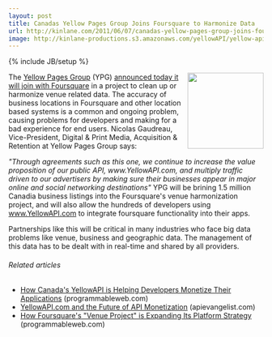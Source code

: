 ```yaml
---
layout: post
title: Canadas Yellow Pages Group Joins Foursquare to Harmonize Data
url: http://kinlane.com/2011/06/07/canadas-yellow-pages-group-joins-foursquare-to-harmonize-data/
image: http://kinlane-productions.s3.amazonaws.com/yellowAPI/yellow-api.jpg
---
```

{% include JB/setup %}
<a title="YellowAPI.com" href="http://www.yellowapi.com"><img src="http://kinlane-productions.s3.amazonaws.com/yellowAPI/yellow-api.jpg"  width="150" align="right" /></a>The <a title="Yellow Pages Group" href="http://www.ypg.com/en/">Yellow Pages Group</a> (YPG) <a title="announced today that it will join with foursquare" href="http://www.marketwire.com/press-release/canadas-yellow-pages-group-announces-strategic-agreement-with-foursquare-tsx-ylo-1523671.htm">announced today it will join with Foursquare</a> in a project to clean up or harmonize venue related data.
The accuracy of business locations in Foursquare and other location based systems is a common and ongoing problem, causing problems for developers and making for a bad experience for end users.
Nicolas Gaudreau, Vice-President, Digital &amp; Print Media, Acquisition &amp; Retention at Yellow Pages Group says:
<p>
     <em>"Through agreements such as this one, we continue to increase the value proposition of our public API, www.YellowAPI.com, and multiply traffic driven to our advertisers by making sure their businesses appear in major online and social networking destinations"</em> YPG will be brining 1.5 million Canadia business listings into the Foursquare's venue harmonization project, and will also allow the hundreds of developers using <a title="YellowAPI.com" href="http://www.yellowapi.com">www.YellowAPI.com</a> to integrate foursquare functionality into their apps.
</p>
Partnerships like this will be critical in many industries who face big data problems like venue, business and geographic data. The management of this data has to be dealt with in real-time and shared by all providers.
<h6 class="zemanta-related-title c3">
     Related articles
</h6>
<ul class="zemanta-article-ul">
     <li class="zemanta-article-ul-li">
          <a href="http://blog.programmableweb.com/2011/05/16/how-canadas-yellowapi-is-helping-developers-monetize-their-applications/">How Canada's YellowAPI is Helping Developers Monetize Their Applications</a> (programmableweb.com)
     </li>
     <li class="zemanta-article-ul-li">
          <a href="http://blog.apievangelist.com/2011/05/16/yellowapi-com-and-the-future-of-api-monetization/">YellowAPI.com and the Future of API Monetization</a> (apievangelist.com)
     </li>
     <li class="zemanta-article-ul-li">
          <a href="http://blog.programmableweb.com/2011/03/22/how-foursquares-venue-project-is-expanding-its-platform-strategy/">How Foursquare's "Venue Project" is Expanding Its Platform Strategy</a> (programmableweb.com)
     </li>
</ul>